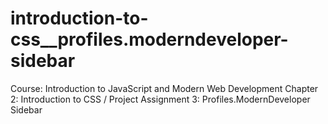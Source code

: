 # introduction-to-css__profiles.moderndeveloper-sidebar
Course: Introduction to JavaScript and Modern Web Development Chapter 2: Introduction to CSS / Project Assignment 3: Profiles.ModernDeveloper Sidebar
